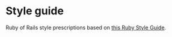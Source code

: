 # Style guide

Ruby of Rails style prescriptions based on [this Ruby Style Guide](https://rails.rubystyle.guide).
